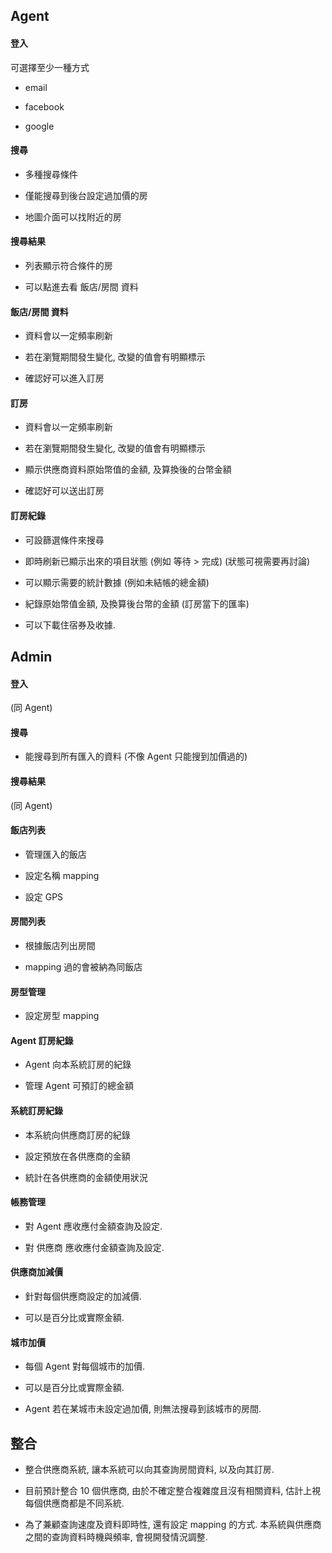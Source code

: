
## Agent

#### 登入

可選擇至少一種方式

- email

- facebook

- google

#### 搜尋

- 多種搜尋條件

- 僅能搜尋到後台設定過加價的房

- 地圖介面可以找附近的房

#### 搜尋結果

- 列表顯示符合條件的房

- 可以點進去看 飯店/房間 資料

#### 飯店/房間 資料

- 資料會以一定頻率刷新

- 若在瀏覽期間發生變化, 改變的值會有明顯標示

- 確認好可以進入訂房

#### 訂房

- 資料會以一定頻率刷新

- 若在瀏覽期間發生變化, 改變的值會有明顯標示

- 顯示供應商資料原始幣值的金額, 及算換後的台幣金額

- 確認好可以送出訂房

#### 訂房紀錄

- 可設篩選條件來搜尋

- 即時刷新已顯示出來的項目狀態 (例如 等待 > 完成) (狀態可視需要再討論)

- 可以顯示需要的統計數據 (例如未結帳的總金額)

- 紀錄原始幣值金額, 及換算後台幣的金額 (訂房當下的匯率)

- 可以下載住宿券及收據.


## Admin

#### 登入

(同 Agent)

#### 搜尋 

- 能搜尋到所有匯入的資料 (不像 Agent 只能搜到加價過的)

#### 搜尋結果

(同 Agent)

#### 飯店列表

- 管理匯入的飯店

- 設定名稱 mapping

- 設定 GPS

#### 房間列表

- 根據飯店列出房間

- mapping 過的會被納為同飯店

#### 房型管理

- 設定房型 mapping

#### Agent 訂房紀錄

- Agent 向本系統訂房的紀錄

- 管理 Agent 可預訂的總金額

#### 系統訂房紀錄

- 本系統向供應商訂房的紀錄

- 設定預放在各供應商的金額

- 統計在各供應商的金額使用狀況

#### 帳務管理

- 對 Agent 應收應付金額查詢及設定.

- 對 供應商 應收應付金額查詢及設定.

#### 供應商加減價

- 針對每個供應商設定的加減價. 

- 可以是百分比或實際金額.

#### 城市加價

- 每個 Agent 對每個城市的加價.

- 可以是百分比或實際金額.

- Agent 若在某城市未設定過加價, 則無法搜尋到該城市的房間.

## 整合

- 整合供應商系統, 讓本系統可以向其查詢房間資料, 以及向其訂房.

- 目前預計整合 10 個供應商, 由於不確定整合複雜度且沒有相關資料, 估計上視每個供應商都是不同系統.

- 為了兼顧查詢速度及資料即時性, 還有設定 mapping 的方式. 本系統與供應商之間的查詢資料時機與頻率, 會視開發情況調整.
